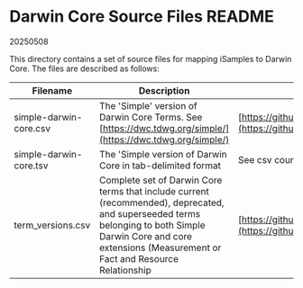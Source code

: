 # Darwin Core Source Files README
20250508

This directory contains a set of source files for mapping iSamples to Darwin Core. The files are described as follows:

| Filename | Description | Source |
| -- | -- | -- |
| simple-darwin-core.csv | The 'Simple' version of Darwin Core Terms. See [https://dwc.tdwg.org/simple/](https://dwc.tdwg.org/simple/) | [https://github.com/tdwg/dwc/tree/master/dist](https://github.com/tdwg/dwc/tree/master/dist) |
| simple-darwin-core.tsv | The 'Simple version of Darwin Core in tab-delimited format | See csv counterpart |
| term_versions.csv | Complete set of Darwin Core terms that include current (recommended), deprecated, and superseeded terms belonging to both Simple Darwin Core and core extensions (Measurement or Fact and Resource Relationship | [https://github.com/tdwg/dwc/tree/master/vocabulary](https://github.com/tdwg/dwc/tree/master/vocabulary) |

